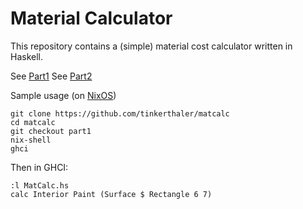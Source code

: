 # Material Calculator

This repository contains a (simple) material cost calculator written in Haskell.

See [Part1](./BLOG_MaterialCalculator_Part1.MD)
See [Part2](./BLOG_MaterialCalculator_Part2.MD)

Sample usage (on [NixOS](http://nixos.org/))

	git clone https://github.com/tinkerthaler/matcalc
	cd matcalc
	git checkout part1
	nix-shell
	ghci

Then in GHCI:

	:l MatCalc.hs
	calc Interior Paint (Surface $ Rectangle 6 7)